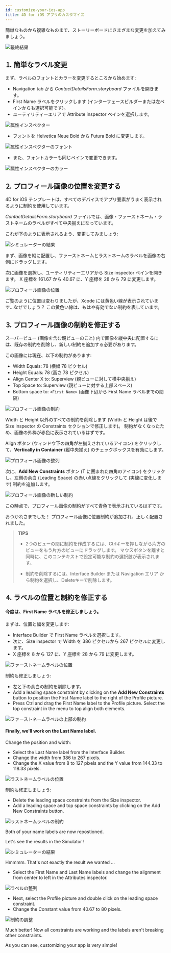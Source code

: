 ```yaml
---
id: customize-your-ios-app
title: 4D for iOS アプリのカスタマイズ
---
```


簡単なものから複雑なものまで、ストーリーボードにさまざまな変更を加えてみましょう。

![最終結果](img/Simlator-Before-After-Xcode-4D-for-iOS.png)

## ⒈ 簡単なラベル変更

まず、ラベルのフォントとカラーを変更するところから始めます:

* Navigation tab から *ContactDetailsForm.storyboard* ファイルを開きます。
* First Name ラベルをクリックします (インターフェースビルダーまたは左ペインからも選択可能です)。
* ユーティリティーエリアで Attribute inspector ペインを選択します。

![属性インスペクター](img/Attributes-inspector-Xcode-4D-for-iOS.png)

* フォントを Helvetica Neue Bold から Futura Bold に変更します。

![属性インスペクターのフォント](img/Attributes-inspector-font-Xcode-4D-for-iOS.png)

* また、フォントカラーも同じペインで変更できます。

![属性インスペクターのカラー](img/Attributes-inspector-color-Xcode-4D-for-iOS.png)

## ⒉ プロフィール画像の位置を変更する

4D for iOS テンプレートは、すべてのデバイスでアプリ要素がうまく表示されるように制約を使用しています。

*ContactDetailsForm.storyboard* ファイルでは、画像・ファーストネーム・ラストネームのラベルがすべて中央揃えになっています。

これが下のように表示されるよう、変更してみましょう:

![シミュレーターの結果](img/Simlator-Final-Xcode-4D-for-iOS.png)

まず、画像を縦に配置し、ファーストネームとラストネームのラベルを画像の右側にドラッグします。

次に画像を選択し、ユーティリティーエリアから Size inspector ペインを開きます。 X 座標を 161.67 から 40.67 に、Y 座標を 28 から 79 に変更します。

![プロフィール画像の位置](img/Profil-picture-position-Xcode-4D-for-iOS.png)

ご覧のように位置は変わりましたが、Xcode には黄色い線が表示されています...なぜでしょう？ この黄色い線は、もはや有効でない制約を表しています。

## ⒊ プロフィール画像の制約を修正する

スーパービュー (画像を含む親ビューのこと) 内で画像を縦中央に配置するには、既存の制約を削除し、新しい制約を追加する必要があります。

この画像には現在、以下の制約があります:

* Width Equals: 78 (横幅 78 ピクセル)
* Height Equals: 78 (高さ 78 ピクセル)
* Align Center X to: Superview (親ビューに対して横中央揃え)
* Top Space to: Superview (親ビューに対する上部スペース)
* Bottom space to: `<First Name>` (画像下辺から First Name ラベルまでの間隔)

![プロフィール画像の制約](img/Profil-picture-constraints-Xcode-4D-for-iOS.png)

Width と Height 以外のすべての制約を削除します (Width と Height は後で Size inspector の Constraints セクションで修正します)。 制約がなくなったため、画像の外枠が赤色に表示されているはずです。

Align ボタン (ウィンドウ下の四角が左揃えされているアイコン) をクリックして、**Vertically in Container** (縦中央揃え) のチェックボックスを有効にします。

![プロフィール画像の整列](img/Profil-picture-Align-Xcode-4D-for-iOS.png)

次に、**Add New Constraints** ボタン (T に囲まれた四角のアイコン) をクリックし、左側の余白 (Leading Space) の赤い点線をクリックして (実線に変化します) 制約を追加します。

![プロフィール画像の新しい制約](img/Profil-picture-new-constraints-4D-for-iOS.png)

この時点で、プロフィール画像の制約がすべて青色で表示されているはずです。

おつかれさまでした！ プロフィール画像に位置制約が追加され、正しく配置されました。

> **TIPS**
> 
> * 2つのビューの間に制約を作成するには、Ctrlキーを押しながら片方のビューをもう片方のビューにドラッグします。 マウスボタンを離すと同時に、このコンテキストで設定可能な制約の選択肢が表示されます。
> 
> * 制約を削除するには、Interface Builder または Navigation エリア から制約を選択し、Deleteキーで削除します。

## ⒋ ラベルの位置と制約を修正する

#### 今度は、First Name ラベルを修正しましょう。

まずは、位置と幅を変更します:

* Interface Builder で First Name ラベルを選択します。
* 次に、Size inspector で Width を 386 ピクセルから 267 ピクセルに変更します。
* X 座標を 8 から 127 に、Y 座標を 28 から 79 に変更します。

![ファーストネームラベルの位置](img/First-Name-Label-position-Xcode-4D-for-iOS.png)

制約も修正しましょう:

* 左と下の余白の制約を削除します。
* Add a leading space constraint by clicking on the **Add New Constraints** button to position the First Name label to the right of the Profile picture.
* Press Ctrl and drag the First Name label to the Profile picture. Select the top constraint in the menu to top align both elements.

![ファーストネームラベルの上部の制約](img/First-Name-Label-top-constraint-Xcode-4D-for-iOS.png)

#### Finally, we'll work on the Last Name label.

Change the position and width:

* Select the Last Name label from the Interface Builder.
* Change the width from 386 to 267 pixels.
* Change the X value from 8 to 127 pixels and the Y value from 144.33 to 118.33 pixels.

![ラストネームラベルの位置](img/Last-Name-Label-position-Xcode-4D-for-iOS.png)

制約も修正しましょう:

* Delete the leading space constraints from the Size inspector.
* Add a leading space and top space constraints by clicking on the Add New Constraints button.

![ラストネームラベルの制約](img/Last-Name-Label-constraint-Xcode-4D-for-iOS.png)

Both of your name labels are now repostioned.

Let's see the results in the Simulator !

![シミュレーターの結果](img/Simulator-Xcode-4D-for-iOS.png)

Hmmmm. That's not exactly the result we wanted ...

* Select the First Name and Last Name labels and change the alignment from center to left in the Attributes inspector.

![ラベルの整列](img/Labels-Alignment-Xcode-4D-for-iOS.png)

* Next, select the Profile picture and double click on the leading space constraint.
* Change the Constant value from 40.67 to 80 pixels.

![制約の調整](img/Constraints-adjustments-Xcode-4D-for-iOS.png)

Much better! Now all constraints are working and the labels aren't breaking other constraints.

As you can see, customizing your app is very simple!
